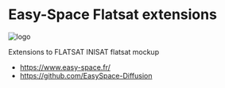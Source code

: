 # Easy-Space Flatsat extensions

![logo](./easyspace-logo.png)

Extensions to FLATSAT INISAT flatsat mockup

* https://www.easy-space.fr/
* https://github.com/EasySpace-Diffusion
